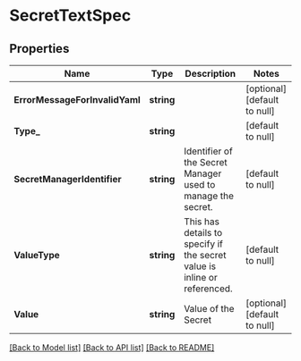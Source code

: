 # SecretTextSpec

## Properties
Name | Type | Description | Notes
------------ | ------------- | ------------- | -------------
**ErrorMessageForInvalidYaml** | **string** |  | [optional] [default to null]
**Type_** | **string** |  | [default to null]
**SecretManagerIdentifier** | **string** | Identifier of the Secret Manager used to manage the secret. | [default to null]
**ValueType** | **string** | This has details to specify if the secret value is inline or referenced. | [default to null]
**Value** | **string** | Value of the Secret | [optional] [default to null]

[[Back to Model list]](../README.md#documentation-for-models) [[Back to API list]](../README.md#documentation-for-api-endpoints) [[Back to README]](../README.md)

